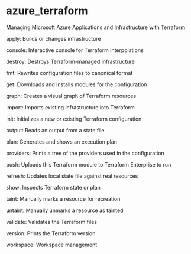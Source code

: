 # azure_terraform
Managing Microsoft Azure Applications and Infrastructure with Terraform

apply: Builds or changes infrastructure

console: Interactive console for Terraform interpolations

destroy: Destroys Terraform-managed infrastructure

fmt: Rewrites configuration files to canonical format

get: Downloads and installs modules for the configuration

graph: Creates a visual graph of Terraform resources

import: Imports existing infrastructure into Terraform

init: Initializes a new or existing Terraform configuration

output: Reads an output from a state file

plan: Generates and shows an execution plan

providers: Prints a tree of the providers used in the configuration

push: Uploads this Terraform module to Terraform Enterprise to run

refresh: Updates local state file against real resources

show: Inspects Terraform state or plan

taint: Manually marks a resource for recreation

untaint: Manually unmarks a resource as tainted

validate: Validates the Terraform files

version: Prints the Terraform version

workspace: Workspace management
